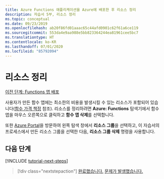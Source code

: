 ```yaml
---
title: Azure Functions 애플리케이션을 Azure에 배포한 후 리소스 정리
description: 자습서 5부, 리소스 정리
ms.topic: conceptual
ms.date: 09/23/2019
ms.openlocfilehash: ab20f86fd01aaac65c44afd0901c62f61a6ce119
ms.sourcegitcommit: 553da4e9aa988e5bb823364244ea81961cee5bc7
ms.translationtype: HT
ms.contentlocale: ko-KR
ms.lasthandoff: 07/01/2020
ms.locfileid: "85792094"
---
```

# <a name="clean-up-resources"></a>리소스 정리

[이전 단계: Functions 앱 배포](tutorial-vscode-serverless-node-04.md)

사용자가 만든 함수 앱에는 최소한의 비용을 발생시킬 수 있는 리소스가 포함되어 있습니다([함수 가격 책정](https://azure.microsoft.com/pricing/details/functions/) 참조). 리소스를 정리하려면 **Azure: Functions** 탐색기에서 함수 앱을 마우스 오른쪽으로 클릭하고 **함수 앱 삭제**를 선택합니다.

또한 [Azure Portal](https://portal.azure.com)을 방문하여 왼쪽 탐색 창에서 **리소스 그룹**을 선택하고, 이 자습서의 프로세스에서 만든 리소스 그룹을 선택한 다음, **리소스 그룹 삭제** 명령을 사용합니다.

## <a name="next-steps"></a>다음 단계

[!INCLUDE [tutorial-next-steps](includes/tutorial-next-steps.md)]

> [!div class="nextstepaction"]
> [완료했습니다.](node-howto-write-serverless-code.md) [문제가 발생했습니다.](https://www.research.net/r/PWZWZ52?tutorial=node-deployment-azurefunctions&step=clean-up-resources)
